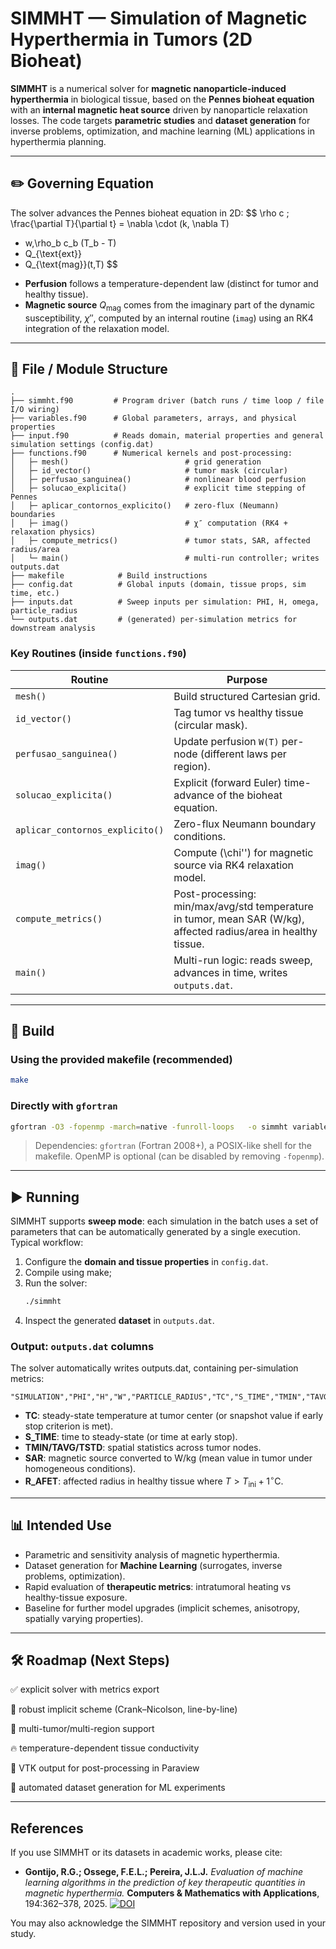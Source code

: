 # SIMMHT — Simulation of Magnetic Hyperthermia in Tumors (2D Bioheat)



**SIMMHT** is a numerical solver for **magnetic nanoparticle-induced hyperthermia** in biological tissue, based on the **Pennes bioheat equation** with an **internal magnetic heat source** driven by nanoparticle relaxation losses. The code targets **parametric studies** and **dataset generation** for inverse problems, optimization, and machine learning (ML) applications in hyperthermia planning.

---

## ✏️ Governing Equation

The solver advances the Pennes bioheat equation in 2D:
$$
\rho c \; \frac{\partial T}{\partial t}
= \nabla \cdot (k\, \nabla T)
+ w\,\rho_b c_b (T_b - T)
+ Q_{\text{ext}}
+ Q_{\text{mag}}(t,T)
$$

- **Perfusion** follows a temperature-dependent law (distinct for tumor and healthy tissue).
- **Magnetic source** $Q_{\text{mag}}$ comes from the imaginary part of the dynamic susceptibility, $\chi''$, computed by an internal routine (`imag`) using an RK4 integration of the relaxation model.

---

## 📁 File / Module Structure

```
.
├── simmht.f90         # Program driver (batch runs / time loop / file I/O wiring)
├── variables.f90      # Global parameters, arrays, and physical properties
├── input.f90          # Reads domain, material properties and general simulation settings (config.dat)
├── functions.f90      # Numerical kernels and post-processing:
│   ├─ mesh()                          # grid generation
│   ├─ id_vector()                     # tumor mask (circular)
│   ├─ perfusao_sanguinea()            # nonlinear blood perfusion
│   ├─ solucao_explicita()             # explicit time stepping of Pennes
│   ├─ aplicar_contornos_explicito()   # zero-flux (Neumann) boundaries
│   ├─ imag()                          # χ″ computation (RK4 + relaxation physics)
│   ├─ compute_metrics()               # tumor stats, SAR, affected radius/area
│   └─ main()                          # multi-run controller; writes outputs.dat
├── makefile            # Build instructions
├── config.dat          # Global inputs (domain, tissue props, sim time, etc.)
├── inputs.dat          # Sweep inputs per simulation: PHI, H, omega, particle_radius
└── outputs.dat         # (generated) per-simulation metrics for downstream analysis
```

### Key Routines (inside `functions.f90`)

| Routine | Purpose |
|---|---|
| `mesh()` | Build structured Cartesian grid. |
| `id_vector()` | Tag tumor vs healthy tissue (circular mask). |
| `perfusao_sanguinea()` | Update perfusion `W(T)` per-node (different laws per region). |
| `solucao_explicita()` | Explicit (forward Euler) time-advance of the bioheat equation. |
| `aplicar_contornos_explicito()` | Zero-flux Neumann boundary conditions. |
| `imag()` | Compute \(\chi''\) for magnetic source via RK4 relaxation model. |
| `compute_metrics()` | Post-processing: min/max/avg/std temperature in tumor, mean SAR (W/kg), affected radius/area in healthy tissue. |
| `main()` | Multi-run logic: reads sweep, advances in time, writes `outputs.dat`. |

---

## 🔧 Build

### Using the provided makefile (recommended)

```bash
make
```

### Directly with `gfortran`

```bash
gfortran -O3 -fopenmp -march=native -funroll-loops   -o simmht variables.f90 input.f90 functions.f90 simmht.f90
```

> Dependencies: `gfortran` (Fortran 2008+), a POSIX-like shell for the makefile. OpenMP is optional (can be disabled by removing `-fopenmp`).

---

## ▶️ Running

SIMMHT supports **sweep mode**: each simulation in the batch uses a set of parameters that can be automatically generated by a single execution. Typical workflow:

1. Configure the **domain and tissue properties** in `config.dat`.
2. Compile using make;  
4. Run the solver:
   ```bash
   ./simmht
   ```
5. Inspect the generated **dataset** in `outputs.dat`.

### Output: `outputs.dat` columns

The solver automatically writes outputs.dat, containing per-simulation metrics:
```
"SIMULATION","PHI","H","W","PARTICLE_RADIUS","TC","S_TIME","TMIN","TAVG","TSTD","SAR","R_AFET"

```

- **TC**: steady-state temperature at tumor center (or snapshot value if early stop criterion is met).
- **S_TIME**: time to steady-state (or time at early stop).
- **TMIN/TAVG/TSTD**: spatial statistics across tumor nodes.
- **SAR**: magnetic source converted to W/kg (mean value in tumor under homogeneous conditions).
- **R_AFET**: affected radius in healthy tissue where $T > T_\mathrm{ini} + 1^{\circ}\mathrm{C}$.

---

## 📊 Intended Use

- Parametric and sensitivity analysis of magnetic hyperthermia.
- Dataset generation for **Machine Learning** (surrogates, inverse problems, optimization).
- Rapid evaluation of **therapeutic metrics**: intratumoral heating vs healthy-tissue exposure.
- Baseline for further model upgrades (implicit schemes, anisotropy, spatially varying properties).

---

## 🛠️ Roadmap (Next Steps)

✅ explicit solver with metrics export

🔄 robust implicit scheme (Crank–Nicolson, line-by-line)

📌 multi-tumor/multi-region support

🔥 temperature-dependent tissue conductivity

📁 VTK output for post-processing in Paraview

🧠 automated dataset generation for ML experiments

---

## References

If you use SIMMHT or its datasets in academic works, please cite:

- **Gontijo, R.G.; Ossege, F.E.L.; Pereira, J.L.J.** *Evaluation of machine learning algorithms in the prediction of key therapeutic quantities in magnetic hyperthermia.* **Computers & Mathematics with Applications**, 194:362–378, 2025.  [![DOI](https://img.shields.io/badge/DOI-10.1016%2Fj.camwa.2025.06.026-blue)](https://doi.org/10.1016/j.camwa.2025.06.026)

You may also acknowledge the SIMMHT repository and version used in your study.
